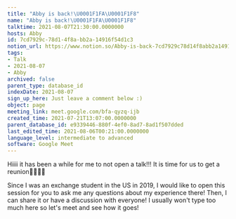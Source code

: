```yaml
---
title: "Abby is back!\U0001F1FA\U0001F1F8"
name: "Abby is back!\U0001F1FA\U0001F1F8"
talktime: 2021-08-07T21:30:00.0000000
hosts: Abby
id: 7cd7929c-78d1-4f8a-bb2a-14916f54d1c3
notion_url: https://www.notion.so/Abby-is-back-7cd7929c78d14f8abb2a14916f54d1c3
tags:
- Talk
- 2021-08-07
- Abby
archived: false
parent_type: database_id
indexDate: 2021-08-07
sign_up_here: Just leave a comment below :)
object: page
meeting_link: meet.google.com/bfa-qyzq-ijb
created_time: 2021-07-21T13:07:00.0000000
parent_database_id: e9339446-880f-4ef0-8ad7-8ad1f507dded
last_edited_time: 2021-08-06T00:21:00.0000000
language_level: intermediate to advanced
software: Google Meet
---
```


Hiiii it has been a while for me to not open a talk!!!
It is time for us to get a reunion🥰🥰👌🏻

Since I was an exchange student in the US in 2019, I would like to open this session for you to ask me any questions about my experience there! Then, I can share it or have a discussion with everyone! I usually won't type too much here so let's meet and see how it goes!







